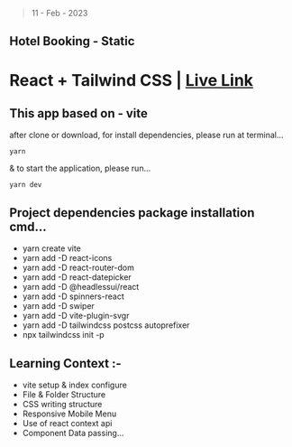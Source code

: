 > 11 - Feb - 2023

## Hotel Booking - Static

# React + Tailwind CSS | [Live Link](www)

## This app based on - vite 

after clone or download, for install dependencies, please run at terminal...
```
yarn
```

& to start the application, please run...
```
yarn dev
```

## Project dependencies package installation cmd...
* yarn create vite
* yarn add -D react-icons
* yarn add -D react-router-dom
* yarn add -D react-datepicker
* yarn add -D @headlessui/react
* yarn add -D spinners-react
* yarn add -D swiper
* yarn add -D vite-plugin-svgr
* yarn add -D tailwindcss postcss autoprefixer
* npx tailwindcss init -p


## Learning Context :-
* vite setup & index configure
* File & Folder Structure
* CSS writing structure
* Responsive Mobile Menu
* Use of react context api
* Component Data passing...